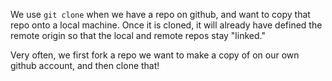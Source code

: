 
We use `git clone` when we have a repo on github, and want to copy that repo onto a local machine. Once it is cloned, it will already have defined the remote origin so that the local and remote repos stay "linked." 

Very often, we first fork a repo we want to make a copy of on our own github account, and then clone that!

